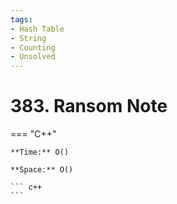 ```yaml
---
tags:
- Hash Table
- String
- Counting
- Unsolved
---
```



# 383. Ransom Note

=== "C++"

    **Time:** O()

    **Space:** O()

    ``` c++
    ```